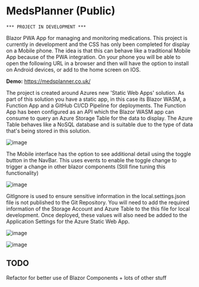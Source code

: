 # MedsPlanner (Public)

``` 
*** PROJECT IN DEVELOPMENT ***
```

Blazor PWA App for managing and monitoring medications. This project is currently in development and the CSS has only been completed for display on a Mobile phone. The idea is that this can behave like a traditional Mobile App because of the PWA integration. On your phone you will be able to open the following URL in a browser and then will have the option to install on Android devices, or add to the home screen on IOS.

**Demo:** https://medsplanner.co.uk/

The project is created around Azures new 'Static Web Apps' solution. As part of this solution you have a static app, in this case its Blazor WASM, a Function App and a GitHub CI/CD Pipeline for deployments. The Function App has been configured as an API which the Blazor WASM app can consume to query an Azure Storage Table for the data to display. The Azure Table behaves like a NoSQL database and is suitable due to the type of data that's being stored in this solution.

![image](https://user-images.githubusercontent.com/28670731/189530813-2282402a-24f0-4b38-9418-e0ea702e64c1.png)

The Mobile interface has the option to see additional detail using the toggle button in the NavBar. This uses events to enable the toggle change to trigger a change in other blazor components (Still fine tuning this functionality)

![image](https://user-images.githubusercontent.com/28670731/189530561-a21ba72c-899f-4056-a2f4-1dd893e68da0.png)

GitIgnore is used to ensure sensitive information in the local.settings.json file is not published to the Git Repository. You will need to add the required information of the Storage Account and Azure Table to the this file for local development. Once deployed, these values will also need be added to the Application Settings for the Azure Static Web App.

![image](https://user-images.githubusercontent.com/28670731/189531484-e5f24a3d-a557-48dc-9f3d-a9f425d45f7f.png)

![image](https://user-images.githubusercontent.com/28670731/189531801-c2a779b5-4d73-48d7-affa-18c76496e99c.png)


## TODO

Refactor for better use of Blazor Components + lots of other stuff
